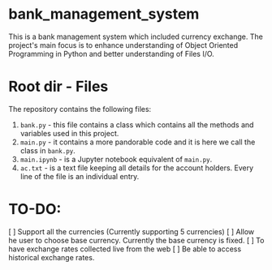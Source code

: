 # bank_management_system
This is a bank management system which included currency exchange. The project's main focus is to enhance understanding of Object Oriented Programming in Python and better understanding of Files I/O.

# Root dir - Files
The repository contains the following files:
1. `bank.py` - this file contains a class which contains all the methods and variables used in this project.
2. `main.py` - it contains a more pandorable code and it is  here we call  the class in `bank.py`.
3. `main.ipynb` - is a Jupyter notebook equivalent of `main.py`.
4. `ac.txt` - is a text file keeping all details for the account holders. Every line of the file is an individual entry.

# TO-DO:
[ ] Support all the currencies (Currently supporting 5 currencies)
[ ] Allow he user to choose base currency. Currently the base currency is fixed.
[ ] To have exchange rates collected live from the web
[ ] Be able to access historical exchange rates.

